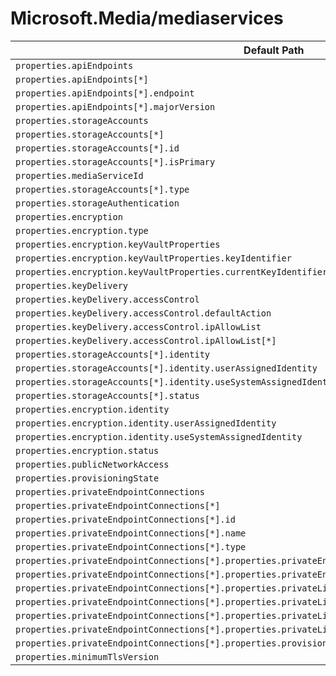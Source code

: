 # Microsoft.Media/mediaservices

| Default Path | Alias |
|---|---|
| `properties.apiEndpoints` | `Microsoft.Media/mediaservices/apiEndpoints` |
| `properties.apiEndpoints[*]` | `Microsoft.Media/mediaservices/apiEndpoints[*]` |
| `properties.apiEndpoints[*].endpoint` | `Microsoft.Media/mediaservices/apiEndpoints[*].endpoint` |
| `properties.apiEndpoints[*].majorVersion` | `Microsoft.Media/mediaservices/apiEndpoints[*].majorVersion` |
| `properties.storageAccounts` | `Microsoft.Media/mediaservices/storageAccounts` |
| `properties.storageAccounts[*]` | `Microsoft.Media/mediaservices/storageAccounts[*]` |
| `properties.storageAccounts[*].id` | `Microsoft.Media/mediaservices/storageAccounts[*].id` |
| `properties.storageAccounts[*].isPrimary` | `Microsoft.Media/mediaservices/storageAccounts[*].isPrimary` |
| `properties.mediaServiceId` | `Microsoft.Media/mediaservices/mediaServiceId` |
| `properties.storageAccounts[*].type` | `Microsoft.Media/mediaservices/storageAccounts[*].type` |
| `properties.storageAuthentication` | `Microsoft.Media/mediaservices/storageAuthentication` |
| `properties.encryption` | `Microsoft.Media/mediaservices/encryption` |
| `properties.encryption.type` | `Microsoft.Media/mediaservices/encryption.type` |
| `properties.encryption.keyVaultProperties` | `Microsoft.Media/mediaservices/encryption.keyVaultProperties` |
| `properties.encryption.keyVaultProperties.keyIdentifier` | `Microsoft.Media/mediaservices/encryption.keyVaultProperties.keyIdentifier` |
| `properties.encryption.keyVaultProperties.currentKeyIdentifier` | `Microsoft.Media/mediaservices/encryption.keyVaultProperties.currentKeyIdentifier` |
| `properties.keyDelivery` | `Microsoft.Media/mediaservices/keyDelivery` |
| `properties.keyDelivery.accessControl` | `Microsoft.Media/mediaservices/keyDelivery.accessControl` |
| `properties.keyDelivery.accessControl.defaultAction` | `Microsoft.Media/mediaservices/keyDelivery.accessControl.defaultAction` |
| `properties.keyDelivery.accessControl.ipAllowList` | `Microsoft.Media/mediaservices/keyDelivery.accessControl.ipAllowList` |
| `properties.keyDelivery.accessControl.ipAllowList[*]` | `Microsoft.Media/mediaservices/keyDelivery.accessControl.ipAllowList[*]` |
| `properties.storageAccounts[*].identity` | `Microsoft.Media/mediaservices/storageAccounts[*].identity` |
| `properties.storageAccounts[*].identity.userAssignedIdentity` | `Microsoft.Media/mediaservices/storageAccounts[*].identity.userAssignedIdentity` |
| `properties.storageAccounts[*].identity.useSystemAssignedIdentity` | `Microsoft.Media/mediaservices/storageAccounts[*].identity.useSystemAssignedIdentity` |
| `properties.storageAccounts[*].status` | `Microsoft.Media/mediaservices/storageAccounts[*].status` |
| `properties.encryption.identity` | `Microsoft.Media/mediaservices/encryption.identity` |
| `properties.encryption.identity.userAssignedIdentity` | `Microsoft.Media/mediaservices/encryption.identity.userAssignedIdentity` |
| `properties.encryption.identity.useSystemAssignedIdentity` | `Microsoft.Media/mediaservices/encryption.identity.useSystemAssignedIdentity` |
| `properties.encryption.status` | `Microsoft.Media/mediaservices/encryption.status` |
| `properties.publicNetworkAccess` | `Microsoft.Media/mediaservices/publicNetworkAccess` |
| `properties.provisioningState` | `Microsoft.Media/mediaservices/provisioningState` |
| `properties.privateEndpointConnections` | `Microsoft.Media/mediaservices/privateEndpointConnections` |
| `properties.privateEndpointConnections[*]` | `Microsoft.Media/mediaservices/privateEndpointConnections[*]` |
| `properties.privateEndpointConnections[*].id` | `Microsoft.Media/mediaservices/privateEndpointConnections[*].id` |
| `properties.privateEndpointConnections[*].name` | `Microsoft.Media/mediaservices/privateEndpointConnections[*].name` |
| `properties.privateEndpointConnections[*].type` | `Microsoft.Media/mediaservices/privateEndpointConnections[*].type` |
| `properties.privateEndpointConnections[*].properties.privateEndpoint` | `Microsoft.Media/mediaservices/privateEndpointConnections[*].privateEndpoint` |
| `properties.privateEndpointConnections[*].properties.privateEndpoint.id` | `Microsoft.Media/mediaservices/privateEndpointConnections[*].privateEndpoint.id` |
| `properties.privateEndpointConnections[*].properties.privateLinkServiceConnectionState` | `Microsoft.Media/mediaservices/privateEndpointConnections[*].privateLinkServiceConnectionState` |
| `properties.privateEndpointConnections[*].properties.privateLinkServiceConnectionState.status` | `Microsoft.Media/mediaservices/privateEndpointConnections[*].privateLinkServiceConnectionState.status` |
| `properties.privateEndpointConnections[*].properties.privateLinkServiceConnectionState.description` | `Microsoft.Media/mediaservices/privateEndpointConnections[*].privateLinkServiceConnectionState.description` |
| `properties.privateEndpointConnections[*].properties.privateLinkServiceConnectionState.actionsRequired` | `Microsoft.Media/mediaservices/privateEndpointConnections[*].privateLinkServiceConnectionState.actionsRequired` |
| `properties.privateEndpointConnections[*].properties.provisioningState` | `Microsoft.Media/mediaservices/privateEndpointConnections[*].provisioningState` |
| `properties.minimumTlsVersion` | `Microsoft.Media/mediaservices/minimumTlsVersion` |

